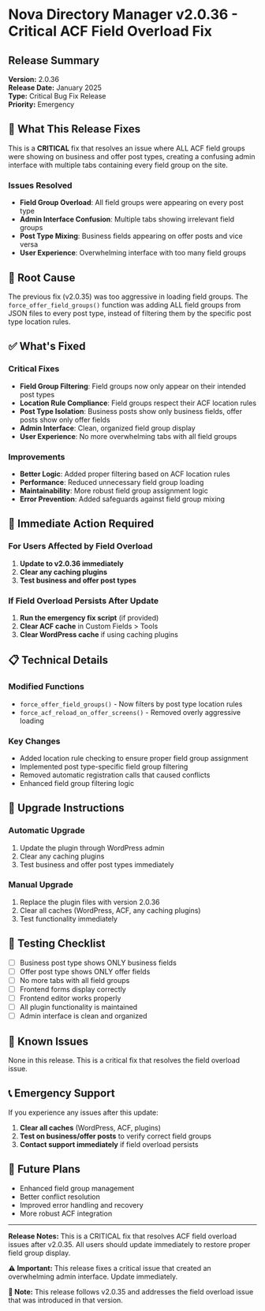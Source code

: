 # Nova Directory Manager v2.0.36 - Critical ACF Field Overload Fix

## Release Summary

**Version:** 2.0.36  
**Release Date:** January 2025  
**Type:** Critical Bug Fix Release  
**Priority:** Emergency

## 🚨 What This Release Fixes

This is a **CRITICAL** fix that resolves an issue where ALL ACF field groups were showing on business and offer post types, creating a confusing admin interface with multiple tabs containing every field group on the site.

### Issues Resolved
- **Field Group Overload**: All field groups were appearing on every post type
- **Admin Interface Confusion**: Multiple tabs showing irrelevant field groups
- **Post Type Mixing**: Business fields appearing on offer posts and vice versa
- **User Experience**: Overwhelming interface with too many field groups

## 🔧 Root Cause

The previous fix (v2.0.35) was too aggressive in loading field groups. The `force_offer_field_groups()` function was adding ALL field groups from JSON files to every post type, instead of filtering them by the specific post type location rules.

## ✅ What's Fixed

### Critical Fixes
- **Field Group Filtering**: Field groups now only appear on their intended post types
- **Location Rule Compliance**: Field groups respect their ACF location rules
- **Post Type Isolation**: Business posts show only business fields, offer posts show only offer fields
- **Admin Interface**: Clean, organized field group display
- **User Experience**: No more overwhelming tabs with all field groups

### Improvements
- **Better Logic**: Added proper filtering based on ACF location rules
- **Performance**: Reduced unnecessary field group loading
- **Maintainability**: More robust field group assignment logic
- **Error Prevention**: Added safeguards against field group mixing

## 🚀 Immediate Action Required

### For Users Affected by Field Overload

1. **Update to v2.0.36 immediately**
2. **Clear any caching plugins**
3. **Test business and offer post types**

### If Field Overload Persists After Update

1. **Run the emergency fix script** (if provided)
2. **Clear ACF cache** in Custom Fields > Tools
3. **Clear WordPress cache** if using caching plugins

## 📋 Technical Details

### Modified Functions
- `force_offer_field_groups()` - Now filters by post type location rules
- `force_acf_reload_on_offer_screens()` - Removed overly aggressive loading

### Key Changes
- Added location rule checking to ensure proper field group assignment
- Implemented post type-specific field group filtering
- Removed automatic registration calls that caused conflicts
- Enhanced field group filtering logic

## 🔄 Upgrade Instructions

### Automatic Upgrade
1. Update the plugin through WordPress admin
2. Clear any caching plugins
3. Test business and offer post types immediately

### Manual Upgrade
1. Replace the plugin files with version 2.0.36
2. Clear all caches (WordPress, ACF, any caching plugins)
3. Test functionality immediately

## 🧪 Testing Checklist

- [ ] Business post type shows ONLY business fields
- [ ] Offer post type shows ONLY offer fields
- [ ] No more tabs with all field groups
- [ ] Frontend forms display correctly
- [ ] Frontend editor works properly
- [ ] All plugin functionality is maintained
- [ ] Admin interface is clean and organized

## 🐛 Known Issues

None in this release. This is a critical fix that resolves the field overload issue.

## 📞 Emergency Support

If you experience any issues after this update:

1. **Clear all caches** (WordPress, ACF, plugins)
2. **Test on business/offer posts** to verify correct field groups
3. **Contact support immediately** if field overload persists

## 🔮 Future Plans

- Enhanced field group management
- Better conflict resolution
- Improved error handling and recovery
- More robust ACF integration

---

**Release Notes:** This is a CRITICAL fix that resolves ACF field overload issues after v2.0.35. All users should update immediately to restore proper field group display.

**⚠️ Important:** This release fixes a critical issue that created an overwhelming admin interface. Update immediately.

**🔄 Note:** This release follows v2.0.35 and addresses the field overload issue that was introduced in that version.
